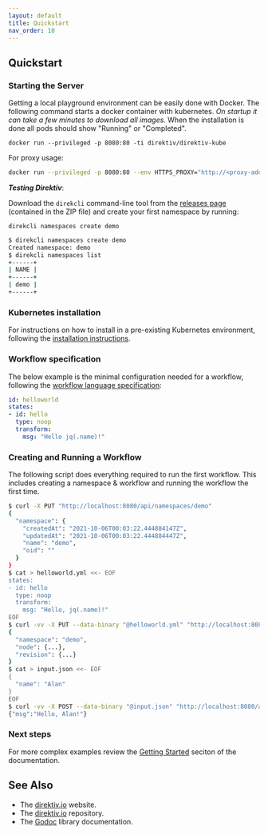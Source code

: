 ```yaml
---
layout: default
title: Quickstart
nav_order: 10
---
```


## Quickstart

### Starting the Server

Getting a local playground environment can be easily done with Docker. The following command starts a docker container with kubernetes. *On startup it can take a few minutes to download all images.* When the installation is done all pods should show "Running" or "Completed".

```
docker run --privileged -p 8080:80 -ti direktiv/direktiv-kube
```

For proxy usage:

```sh
docker run --privileged -p 8080:80 --env HTTPS_PROXY="http://<proxy-address>:443" --env NO_PROXY=".default,10.0.0.0/8,172.0.0.0/8,localhost" direktiv/direktiv-kube
```

***Testing Direktiv***:

Download the `direkcli` command-line tool from the [releases page](https://github.com/direktiv/direktiv/releases)  (contained in the ZIP file) and create your first namespace by running:

`direkcli namespaces create demo`

```bash
$ direkcli namespaces create demo
Created namespace: demo
$ direkcli namespaces list
+------+
| NAME |
+------+
| demo |
+------+
```

### Kubernetes installation

For instructions on how to install in a pre-existing Kubernetes environment, following the [installation instructions](install.html).

### Workflow specification

The below example is the minimal configuration needed for a workflow, following the [workflow language specification](specification.html):

```yaml
id: helloworld
states:
- id: hello
  type: noop
  transform:
    msg: "Hello jq(.name)!"
```



### Creating and Running a Workflow

The following script does everything required to run the first workflow. This includes creating a namespace & workflow and running the workflow the first time.  

```bash
$ curl -X PUT "http://localhost:8080/api/namespaces/demo"
{
  "namespace": {
    "createdAt": "2021-10-06T00:03:22.444884147Z",
    "updatedAt": "2021-10-06T00:03:22.444884447Z",
    "name": "demo",
    "oid": ""
  }
}
$ cat > helloworld.yml <<- EOF
states:
- id: hello
  type: noop
  transform:
    msg: "Hello, jq(.name)!"
EOF
$ curl -vv -X PUT --data-binary "@helloworld.yml" "http://localhost:8080/api/namespaces/demo/tree/helloworld?op=create-workflow"
{
  "namespace": "demo",
  "node": {...},
  "revision": {...}
}
$ cat > input.json <<- EOF
{
  "name": "Alan"
}
EOF
$ curl -vv -X POST --data-binary "@input.json" "http://localhost:8080/api/namespaces/demo/tree/helloworld?op=wait"
{"msg":"Hello, Alan!"}
```

### Next steps

For more complex examples review the [Getting Started](walkthrough/walkthrough.html) seciton of the documentation.

## See Also

* The [direktiv.io](https://direktiv.io/) website.
* The [direktiv.io](https://github.com/direktiv/direktiv/) repository.
* The [Godoc](https://godoc.org/github.com/direktiv/direktiv) library documentation.
